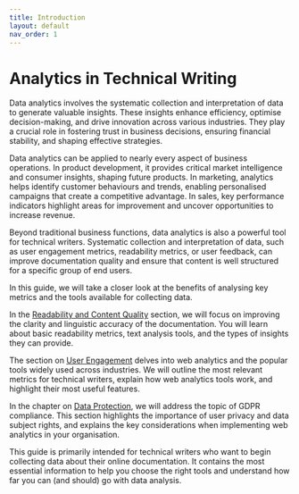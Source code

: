 ```yaml
---
title: Introduction
layout: default
nav_order: 1
---
```


# Analytics in Technical Writing 

Data analytics involves the systematic collection and interpretation of data to generate valuable insights. These insights enhance efficiency, optimise decision-making, and drive innovation across various industries. They play a crucial role in fostering trust in business decisions, ensuring financial stability, and shaping effective strategies.

Data analytics can be applied to nearly every aspect of business operations. In product development, it provides critical market intelligence and consumer insights, shaping future products. In marketing, analytics helps identify customer behaviours and trends, enabling personalised campaigns that create a competitive advantage. In sales, key performance indicators highlight areas for improvement and uncover opportunities to increase revenue.

Beyond traditional business functions, data analytics is also a powerful tool for technical writers. Systematic collection and interpretation of data, such as user engagement metrics, readability metrics, or user feedback, can improve documentation quality and ensure that content is well structured for a specific group of end users.

In this guide, we will take a closer look at the benefits of analysing key metrics and the tools available for collecting data.

In the [Readability and Content Quality](../Analytics-in-Technical-Writing/docs/readability%20and%20content%20quality.md) section, we will focus on improving the clarity and linguistic accuracy of the documentation. You will learn about basic readability metrics, text analysis tools, and the types of insights they can provide.

The section on [User Engagement](../Analytics-in-Technical-Writing/docs/user%20engagement.md) delves into web analytics and the popular tools widely used across industries. We will outline the most relevant metrics for technical writers, explain how web analytics tools work, and highlight their most useful features. 

In the chapter on [Data Protection](../Analytics-in-Technical-Writing/docs/data%20protection.md), we will address the topic of GDPR compliance. This section highlights the importance of user privacy and data subject rights, and explains the key considerations when implementing web analytics in your organisation.

This guide is primarily intended for technical writers who want to begin collecting data about their online documentation. It contains the most essential information to help you choose the right tools and understand how far you can (and should) go with data analysis.
 
      










